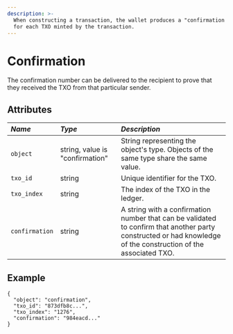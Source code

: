 ```yaml
---
description: >-
  When constructing a transaction, the wallet produces a "confirmation number"
  for each TXO minted by the transaction.
---
```


# Confirmation

The confirmation number can be delivered to the recipient to prove that they received the TXO from that particular sender.

## Attributes

| _Name_ | _Type_ | _Description_ |
| :--- | :--- | :--- |
| `object` | string, value is "confirmation" | String representing the object's type. Objects of the same type share the same value. |
| `txo_id` | string | Unique identifier for the TXO. |
| `txo_index` | string | The index of the TXO in the ledger. |
| `confirmation` | string | A string with a confirmation number that can be validated to confirm that another party constructed or had knowledge of the construction of the associated TXO. |

## Example

```text
{
  "object": "confirmation",
  "txo_id": "873dfb8c...",
  "txo_index": "1276",
  "confirmation": "984eacd..."
}
```

